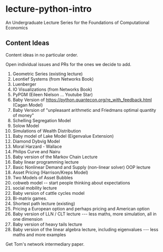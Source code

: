 # lecture-python-intro
An Undergraduate Lecture Series for the Foundations of Computational Economics

## Content Ideas 

Content ideas in no particular order.

Open individual issues and PRs for the ones we decide to add.

  1. Geometric Series (existing lecture)
  2. Leontief Systems (from Networks Book)
  3. Luenberger
  4. IO Visualizations (from Networks Book)
  5. PyPGM (Eileen Nielson ... Youtube Star)
  6. Baby Version of https://python.quantecon.org/re_with_feedback.html (Cagan Model)
  7. Baby Version of "unpleasant arithmetic and Friedmans optimal quantity of money"
  8. Schelling Segregation Model
  9. Solow Model
  10. Simulations of Wealth Distribution
  11. Baby model of Lake Model (Eigenvalue Extension)
  12. Diamond Dybvig Model
  13. Moral Harzard - Wallace
  14. Philips Curve and Nairu
  15. Baby version of the Markov Chain Lecture
  16. Baby linear programming lecture
  17. Basic Nonlinear Demand and Supply (non-linear solver) OOP lecture
  18. Asset Pricing (Harrison/Kreps Model)
  19. Two Models of Asset Bubbles
  20. cobweb model -- start people thinking about expectations
  21. social mobility lecture
  22. Baby version of cattle cycles model
  23. Bi-matrix games.
  24. Shortest path lecture (existing)
  25. Pricing a European option and perhaps pricing and American option 
  26. Baby version of LLN / CLT lecture --- less maths, more simulation, all in one dimension
  27. Baby version of heavy tails lecture
  30. Baby version of the linear algebra lecture, including eigenvalues --- less maths and more examples

Get Tom's network intermediary paper.
